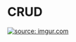 # CRUD

<a href="https://imgur.com/CBgZsD3"><img src="https://i.imgur.com/CBgZsD3.png" title="source: imgur.com" /></a>

